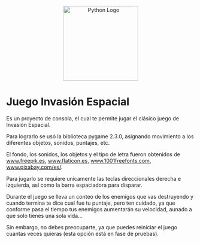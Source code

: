 <p align="center">
  <a href="https://www.python.org/" target="blank"><img src="https://www.pngmart.com/files/7/Python-PNG-Image.png" width="200" alt="Python Logo" /></a>
</p>

# Juego Invasión Espacial

Es un proyecto de consola, el cual te permite jugar el clásico juego de Invasión Espacial.

Para lograrlo se usó la biblioteca pygame 2.3.0, asignando movimiento a los diferentes objetos, sonidos, puntajes, etc.

El fondo, los sonidos, los objetos y el tipo de letra fueron obtenidos de www.freepik.es, www.flaticon.es, www.1001freefonts.com, www.pixabay.com/es/.

Para jugarlo se requiere unicamente las teclas direccionales derecha e izquierda, así como la barra espaciadora para disparar.

Durante el juego se lleva un conteo de los enemigos que vas destruyendo y cuando termina te dice cual fue tu puntaje, pero ten cuidado, ya que conforme pasa el tiempo tus enemigos aumentarán su velocidad, aunado a que solo tienes una sola vida...

Sin embargo, no debes preocuparte, ya que puedes reiniciar el juego cuantas veces quieras (esta opción está en fase de pruebas).
